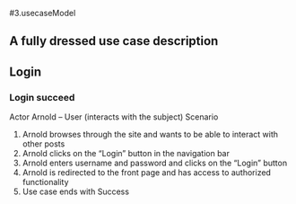 #3.usecaseModel

## A fully dressed use case description

## Login

### Login succeed

Actor
Arnold – User (interacts with the subject)
Scenario

1. Arnold browses through the site and wants to be able to interact with other posts
2. Arnold clicks on the “Login” button in the navigation bar
3. Arnold enters username and password and clicks on the “Login” button
4. Arnold is redirected to the front page and has access to authorized functionality
5. Use case ends with Success
